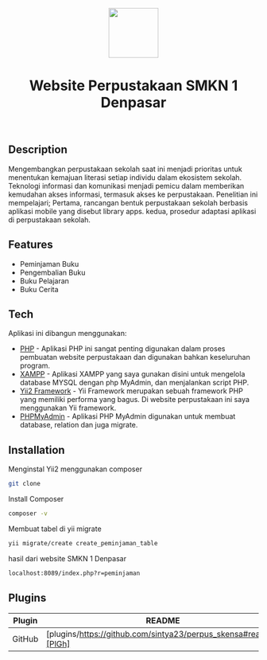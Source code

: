 <p align="center">
    <a href="https://github.com/yiisoft" target="_blank">
        <img src="https://avatars0.githubusercontent.com/u/993323" height="100px">
    </a>
    <h1 align="center">Website Perpustakaan SMKN 1 Denpasar</h1>
    <br>
</p>

## Description
Mengembangkan perpustakaan sekolah saat ini menjadi prioritas untuk menentukan kemajuan literasi setiap individu dalam ekosistem sekolah. Teknologi informasi dan komunikasi menjadi pemicu dalam memberikan kemudahan akses informasi, termasuk akses ke perpustakaan. Penelitian ini mempelajari; Pertama, rancangan bentuk perpustakaan sekolah berbasis aplikasi mobile yang disebut library apps. kedua, prosedur adaptasi aplikasi di perpustakaan sekolah.

## Features

- Peminjaman Buku
- Pengembalian Buku
- Buku Pelajaran
- Buku Cerita

## Tech
Aplikasi ini dibangun menggunakan:

- [PHP](https://www.php.net/) - Aplikasi PHP ini sangat penting digunakan dalam proses pembuatan website perpustakaan dan digunakan bahkan keseluruhan program.
- [XAMPP](https://www.apachefriends.org/index.html) - Aplikasi XAMPP yang saya gunakan disini untuk mengelola database MYSQL dengan php MyAdmin, dan menjalankan script PHP.
- [Yii2 Framework](https://www.yiiframework.com/) - Yii Framework merupakan sebuah framework PHP yang memiliki performa yang bagus. Di website perpustakaan ini saya menggunakan Yii framework.
- [PHPMyAdmin](https://www.phpmyadmin.net/) - Aplikasi PHP MyAdmin digunakan untuk membuat database, relation dan juga migrate.

## Installation

Menginstal Yii2 menggunakan composer

```sh
git clone 
```

Install Composer

```sh
composer -v
```

Membuat tabel di yii migrate

```sh
yii migrate/create create_peminjaman_table
```

hasil dari website SMKN 1 Denpasar

```sh
localhost:8089/index.php?r=peminjaman
```

## Plugins

| Plugin | README |
| ------ | ------ |
| GitHub | [plugins/https://github.com/sintya23/perpus_skensa#readme][PlGh] |